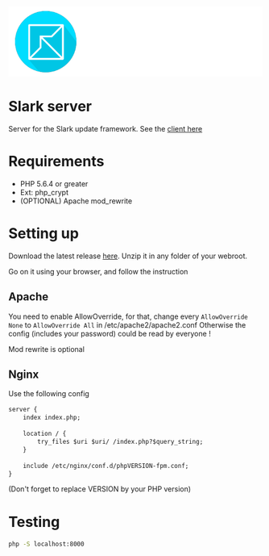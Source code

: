 ![Slark logo](https://github.com/Litarvan/slark-server/blob/master/assets/images/logo-full.png?raw=true)

# Slark server

Server for the Slark update framework. See the [client here](https://github.com/Litarvan/slark)

# Requirements

 * PHP 5.6.4 or greater
 * Ext: php_crypt
 * (OPTIONAL) Apache mod_rewrite

# Setting up

Download the latest release [here](https://github.Co/Litarvan/slark-server/releases).
Unzip it in any folder of your webroot.

Go on it using your browser, and follow the instruction

## Apache

You need to enable AllowOverride, for that, change every `AllowOverride None` to `AllowOverride All` in /etc/apache2/apache2.conf
Otherwise the config (includes your password) could be read by everyone !

Mod rewrite is optional

## Nginx

Use the following config

```nginx
server {
    index index.php;

    location / {
        try_files $uri $uri/ /index.php?$query_string;
    }

    include /etc/nginx/conf.d/phpVERSION-fpm.conf;
}
```

(Don't forget to replace VERSION by your PHP version)

# Testing

```bash
php -S localhost:8000
```

